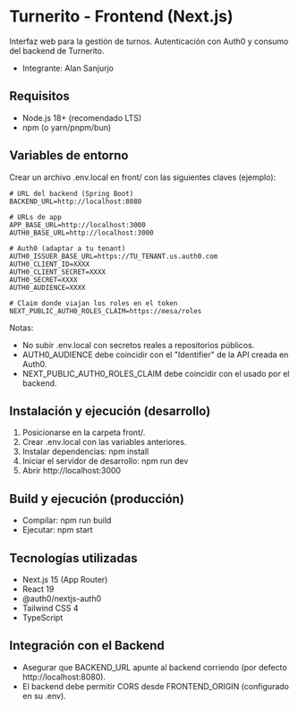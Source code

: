 # Turnerito - Frontend (Next.js)

Interfaz web para la gestión de turnos. Autenticación con Auth0 y consumo del backend de Turnerito.

- Integrante: Alan Sanjurjo

## Requisitos
- Node.js 18+ (recomendado LTS)
- npm (o yarn/pnpm/bun)

## Variables de entorno
Crear un archivo .env.local en front/ con las siguientes claves (ejemplo):

```
# URL del backend (Spring Boot)
BACKEND_URL=http://localhost:8080

# URLs de app
APP_BASE_URL=http://localhost:3000
AUTH0_BASE_URL=http://localhost:3000

# Auth0 (adaptar a tu tenant)
AUTH0_ISSUER_BASE_URL=https://TU_TENANT.us.auth0.com
AUTH0_CLIENT_ID=XXXX
AUTH0_CLIENT_SECRET=XXXX
AUTH0_SECRET=XXXX
AUTH0_AUDIENCE=XXXX

# Claim donde viajan los roles en el token
NEXT_PUBLIC_AUTH0_ROLES_CLAIM=https://mesa/roles
```

Notas:
- No subir .env.local con secretos reales a repositorios públicos.
- AUTH0_AUDIENCE debe coincidir con el "Identifier" de la API creada en Auth0.
- NEXT_PUBLIC_AUTH0_ROLES_CLAIM debe coincidir con el usado por el backend.

## Instalación y ejecución (desarrollo)
1) Posicionarse en la carpeta front/.
2) Crear .env.local con las variables anteriores.
3) Instalar dependencias: npm install
4) Iniciar el servidor de desarrollo: npm run dev
5) Abrir http://localhost:3000

## Build y ejecución (producción)
- Compilar: npm run build
- Ejecutar: npm start

## Tecnologías utilizadas
- Next.js 15 (App Router)
- React 19
- @auth0/nextjs-auth0
- Tailwind CSS 4
- TypeScript

## Integración con el Backend
- Asegurar que BACKEND_URL apunte al backend corriendo (por defecto http://localhost:8080).
- El backend debe permitir CORS desde FRONTEND_ORIGIN (configurado en su .env).
